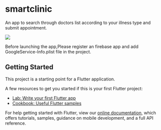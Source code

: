 # smartclinic

An app to search through doctors list according to your illness type and submit appointment.

<img src="https://user-images.githubusercontent.com/72483518/119082839-86e5f480-ba1c-11eb-8d2b-c7811d9f92d9.mov">

Before launching the app,Please register an firebase app and add GoogleService-Info.plist file in the project. 

## Getting Started

This project is a starting point for a Flutter application.

A few resources to get you started if this is your first Flutter project:

- [Lab: Write your first Flutter app](https://flutter.dev/docs/get-started/codelab)
- [Cookbook: Useful Flutter samples](https://flutter.dev/docs/cookbook)

For help getting started with Flutter, view our
[online documentation](https://flutter.dev/docs), which offers tutorials,
samples, guidance on mobile development, and a full API reference.
